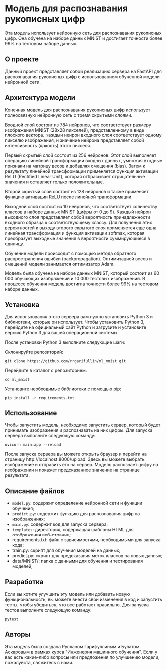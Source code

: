 # Модель для распознавания рукописных цифр

Эта модель использует нейронную сеть для распознавания рукописных цифр. Она обучена на наборе данных MNIST и достигает точности более 99% на тестовом наборе данных.

## О проекте
Данный проект представляет собой реализацию сервера на FastAPI для распознавания рукописных цифр с использованием обученной модели нейронной сети. 

## Архитектура модели

Конечная модель для распознавания рукописных цифр использует полносвязную нейронную сеть с тремя скрытыми слоями.

Входной слой состоит из 784 нейронов, что соответствует размеру изображения MNIST (28x28 пикселей), представленному в виде плоского вектора. Каждый нейрон входного слоя соответствует одному пикселю изображения, и значение нейрона представляет собой интенсивность (яркость) этого пикселя.

Первый скрытый слой состоит из 256 нейронов. Этот слой выполняет операцию линейной трансформации входных данных, умножая входные признаки на матрицу весов и добавляя смещения (bias). Затем к результату линейной трансформации применяется функция активации ReLU (Rectified Linear Unit), которая отбрасывает отрицательные значения и оставляет только положительные.

Второй скрытый слой состоит из 128 нейронов и также применяет функцию активации ReLU после линейной трансформации.

Выходной слой состоит из 10 нейронов, что соответствует количеству классов в наборе данных MNIST (цифры от 0 до 9). Каждый нейрон выходного слоя представляет собой вероятность принадлежности входного образца к соответствующему классу. Для получения этих вероятностей к выходу второго скрытого слоя применяется еще одна линейная трансформация и функция активации softmax, которая преобразует выходные значения в вероятности суммирующиеся в единицу.

Обучение модели происходит с помощью метода обратного распространения ошибки (backpropagation). Оптимизацией весов и смещений модели занимается оптимизатор Adam. 

Модель была обучена на наборе данных MNIST, который состоит из 60 000 обучающих изображений и 10 000 тестовых изображений. В процессе обучения модель достигла точности более 99% на тестовом наборе данных.

## Установка

Для использования этого сервера вам нужно установить Python 3 и библиотеки, которые он использует. Чтобы установить Python 3, перейдите на официальный сайт Python и загрузите и установите версию Python 3 для вашей операционной системы.

После установки Python 3 выполните следующие шаги:

Склонируйте репозиторий:
```
git clone https://github.com/rrgarifullin/ml_mnist.git
```
Перейдите в каталог с репозиторием:
```
cd ml_mnist
```
Установите необходимые библиотеки с помощью pip:

```
pip install -r requirements.txt
```

## Использование

Чтобы запустить модель, необходимо запустить сервер, который будет принимать изображения и распознавать на них цифры. Для запуска сервера выполните следующую команду:

```
uvicorn main:app --reload
```

После запуска сервера вы можете открыть браузер и перейти на страницу http://localhost:8000/upload. Здесь вы можете выбрать изображение и отправить его на сервер. Модель распознает цифру на изображении и покажет предсказанное значение на странице результата.

## Описание файлов

* `model.py`: содержит определение нейронной сети и функции обучения;
* `predict.py`: содержит функцию для распознавания цифр на изображениях;
* `main.py`: содержит код для запуска сервера;
* `templates`: директория, содержащая шаблоны HTML для отображения веб-страниц;
* requirements.txt: файл с зависимостями, необходимыми для запуска кода;
* train.py: скрипт для обучения моделей на данных;
* predict.py: скрипт для предсказания меток классов на новых данных;
* data/MNIST/: папка с данными для обучения и тестирования моделей;

## Разработка

Если вы хотите улучшить эту модель или добавить новую функциональность, вы можете внести свои изменения в код и запустить тесты, чтобы убедиться, что все работает правильно. Для запуска тестов выполните следующую команду:

```
pytest
```

## Авторы

Эта модель была создана Русланом Гарифуллиным и Булатом Аскаровым  в рамках курса "Инженерия машинного обучения". Если у вас есть какие-либо вопросы или предложения по улучшению модели, пожалуйста, свяжитесь с нами.
